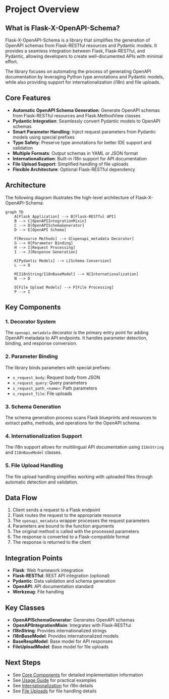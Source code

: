 # Project Overview

## What is Flask-X-OpenAPI-Schema?

Flask-X-OpenAPI-Schema is a library that simplifies the generation of OpenAPI schemas from Flask-RESTful resources and Pydantic models. It provides a seamless integration between Flask, Flask-RESTful, and Pydantic, allowing developers to create well-documented APIs with minimal effort.

The library focuses on automating the process of generating OpenAPI documentation by leveraging Python type annotations and Pydantic models, while also providing support for internationalization (i18n) and file uploads.

## Core Features

- **Automatic OpenAPI Schema Generation**: Generate OpenAPI schemas from Flask-RESTful resources and Flask.MethodView classes
- **Pydantic Integration**: Seamlessly convert Pydantic models to OpenAPI schemas
- **Smart Parameter Handling**: Inject request parameters from Pydantic models using special prefixes
- **Type Safety**: Preserve type annotations for better IDE support and validation
- **Multiple Formats**: Output schemas in YAML or JSON format
- **Internationalization**: Built-in i18n support for API documentation
- **File Upload Support**: Simplified handling of file uploads
- **Flexible Architecture**: Optional Flask-RESTful dependency

## Architecture

The following diagram illustrates the high-level architecture of Flask-X-OpenAPI-Schema:

```mermaid
graph TD
    A[Flask Application] --> B[Flask-RESTful API]
    B --> C[OpenAPIIntegrationMixin]
    C --> D[OpenAPISchemaGenerator]
    D --> E[OpenAPI Schema]

    F[Resource Methods] --> G[openapi_metadata Decorator]
    G --> H[Parameter Binding]
    H --> I[Request Processing]
    I --> J[Response Generation]

    K[Pydantic Models] --> L[Schema Conversion]
    L --> D

    M[I18nString/I18nBaseModel] --> N[Internationalization]
    N --> D

    O[File Upload Models] --> P[File Processing]
    P --> I
```

## Key Components

### 1. Decorator System

The `openapi_metadata` decorator is the primary entry point for adding OpenAPI metadata to API endpoints. It handles parameter detection, binding, and response conversion.

### 2. Parameter Binding

The library binds parameters with special prefixes:

- `x_request_body`: Request body from JSON
- `x_request_query`: Query parameters
- `x_request_path_<name>`: Path parameters
- `x_request_file`: File uploads

### 3. Schema Generation

The schema generation process scans Flask blueprints and resources to extract paths, methods, and operations for the OpenAPI schema.

### 4. Internationalization Support

The i18n support allows for multilingual API documentation using `I18nString` and `I18nBaseModel` classes.

### 5. File Upload Handling

The file upload handling simplifies working with uploaded files through automatic detection and validation.

## Data Flow

1. Client sends a request to a Flask endpoint
2. Flask routes the request to the appropriate resource
3. The `openapi_metadata` wrapper processes the request parameters
4. Parameters are bound to the function arguments
5. The original method is called with the processed parameters
6. The response is converted to a Flask-compatible format
7. The response is returned to the client

## Integration Points

- **Flask**: Web framework integration
- **Flask-RESTful**: REST API integration (optional)
- **Pydantic**: Data validation and schema generation
- **OpenAPI**: API documentation standard
- **Werkzeug**: File handling

## Key Classes

- **OpenAPISchemaGenerator**: Generates OpenAPI schemas
- **OpenAPIIntegrationMixin**: Integrates with Flask-RESTful
- **I18nString**: Provides internationalized strings
- **I18nBaseModel**: Provides internationalized models
- **BaseRespModel**: Base model for API responses
- **FileUploadModel**: Base model for file uploads

## Next Steps

- See [Core Components](core_components.md) for detailed implementation information
- See [Usage Guide](usage_guide.md) for practical examples
- See [Internationalization](internationalization.md) for i18n details
- See [File Uploads](file_uploads.md) for file handling details